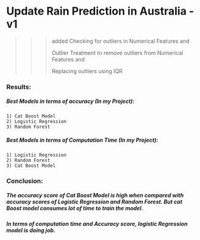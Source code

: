 # Update Rain Prediction in Australia - v1

>>> added Checking for outliers in Numerical Features and
>>> 
>>> Outlier Treatment to remove outliers from Numerical Features and
>>> 
>>> Replacing outliers using IQR



### Results: 

##### Best Models in terms of accuracy (In my Project):
    1) Cat Boost Model
    2) Logistic Regression
    3) Random Forest
##### Best Models in terms of Computation Time (In my Project):
    1) Logistic Regression
    2) Random Forest
    3) Cat Boost Model


### Conclusion:

##### The accuracy score of Cat Boost Model is high when compared with accuracy scores of Logistic Regression and Random Forest. But cat Boost model consumes lot of time to train the model.

##### In terms of computation time and Accuracy score, logistic Regression model is doing job.
